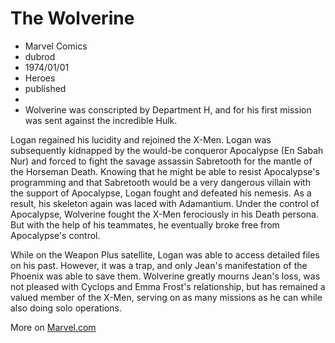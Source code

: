 # The Wolverine
- Marvel Comics
- dubrod
- 1974/01/01
- Heroes
- published
- 
- Wolverine was conscripted by Department H, and for his first mission was sent against the incredible Hulk. 

Logan regained his lucidity and rejoined the X-Men. Logan was subsequently kidnapped by the would-be conqueror Apocalypse (En Sabah Nur) and forced to fight the savage assassin Sabretooth for the mantle of the Horseman Death. Knowing that he might be able to resist Apocalypse's programming and that Sabretooth would be a very dangerous villain with the support of Apocalypse, Logan fought and defeated his nemesis. As a result, his skeleton again was laced with Adamantium. Under the control of Apocalypse, Wolverine fought the X-Men ferociously in his Death persona. But with the help of his teammates, he eventually broke free from Apocalypse's control.

While on the Weapon Plus satellite, Logan was able to access detailed files on his past. However, it was a trap, and only Jean's manifestation of the Phoenix was able to save them. Wolverine greatly mourns Jean's loss, was not pleased with Cyclops and Emma Frost's relationship, but has remained a valued member of the X-Men, serving on as many missions as he can while also doing solo operations.

More on [Marvel.com](http://marvel.com/universe/Wolverine_(James_Howlett)#ixzz2kjmeu9dJ)